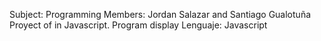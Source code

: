 Subject:
Programming
Members:
Jordan Salazar and Santiago Gualotuña
Proyect of  in Javascript.
Program display
Lenguaje: Javascript
